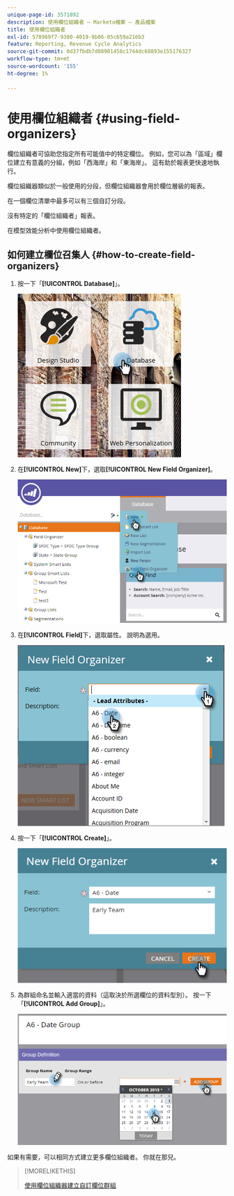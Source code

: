 ```yaml
---
unique-page-id: 3571892
description: 使用欄位組織者 — Marketo檔案 — 產品檔案
title: 使用欄位組織者
exl-id: 578969f7-9380-4019-9b86-85c659a216b3
feature: Reporting, Revenue Cycle Analytics
source-git-commit: 0d37fbdb7d08901458c1744dc68893e155176327
workflow-type: tm+mt
source-wordcount: '155'
ht-degree: 1%

---
```


# 使用欄位組織者 {#using-field-organizers}

欄位組織者可協助您指定所有可能值中的特定欄位。 例如，您可以為「區域」欄位建立有意義的分組，例如「西海岸」和「東海岸」。 這有助於報表更快速地執行。

欄位組織器類似於一般使用的分段，但欄位組織器會用於欄位層級的報表。

在一個欄位清單中最多可以有三個自訂分段。

沒有特定的「欄位組織者」報表。

在模型效能分析中使用欄位組織者。

## 如何建立欄位召集人 {#how-to-create-field-organizers}

1. 按一下「**[!UICONTROL Database]**」。

   ![](assets/db.png)

1. 在&#x200B;**[!UICONTROL New]**&#x200B;下，選取&#x200B;**[!UICONTROL New Field Organizer]**。

   ![](assets/two-1.png)

1. 在&#x200B;**[!UICONTROL Field]**&#x200B;下，選取屬性。 說明為選用。

   ![](assets/three-1.png)

1. 按一下「**[!UICONTROL Create]**」。

   ![](assets/image2015-9-3-16-3a36-3a31.png)

1. 為群組命名並輸入適當的資料（這取決於所選欄位的資料型別）。 按一下「**[!UICONTROL Add Group]**」。

   ![](assets/image2015-9-3-16-3a40-3a45.png)

如果有需要，可以相同方式建立更多欄位組織者。 你就在那兒。

>[!MORELIKETHIS]
>
>[使用欄位組織器建立自訂欄位群組](/help/marketo/product-docs/reporting/revenue-cycle-analytics/revenue-tools/field-organizers/create-custom-field-groups-using-the-field-organizer.md)
